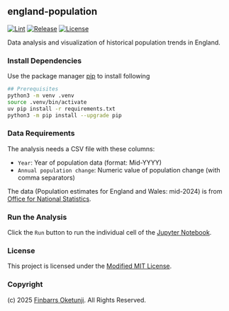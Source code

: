 ## england-population

[![Lint](https://github.com/0xnu/england-population/actions/workflows/lint.yaml/badge.svg)](https://github.com/0xnu/england-population/actions/workflows/lint.yaml)
[![Release](https://img.shields.io/github/release/0xnu/england-population.svg)](https://github.com/0xnu/england-population/releases/latest)
[![License](https://img.shields.io/badge/License-Modified_MIT-f5de53?&color=f5de53)](/LICENSE)

Data analysis and visualization of historical population trends in England.

### Install Dependencies

Use the package manager [pip](https://pip.pypa.io/en/stable/) to install following

```sh
## Prerequisites
python3 -m venv .venv
source .venv/bin/activate
uv pip install -r requirements.txt
python3 -m pip install --upgrade pip
```

### Data Requirements

The analysis needs a CSV file with these columns:

+ `Year`: Year of population data (format: Mid-YYYY)
+ `Annual population change`: Numeric value of population change (with comma separators)

The data (Population estimates for England and Wales: mid-2024) is from [Office for National Statistics](https://www.ons.gov.uk/peoplepopulationandcommunity/populationandmigration/populationestimates/bulletins/populationestimatesforenglandandwales/mid2024).

### Run the Analysis

Click the `Run` button to run the individual cell of the [Jupyter Notebook](./england_population_change.ipynb).

### License

This project is licensed under the [Modified MIT License](./LICENSE).

### Copyright

(c) 2025 [Finbarrs Oketunji](https://finbarrs.eu). All Rights Reserved.